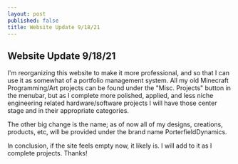 ```yaml
---
layout: post
published: false
title: Website Update 9/18/21
---
```

## Website Update 9/18/21

I'm reorganizing this website to make it more professional, and so that I can use it as somewhat of a portfolio management system. All my old Minecraft Programming/Art projects can be found under the "Misc. Projects" button in the menubar, but as I complete more polished, applied, and less niche engineering related hardware/software projects I will have those center stage and in their appropriate categories.

The other big change is the name; as of now all of my designs, creations, products, etc, will be provided under the brand name PorterfieldDynamics.

In conclusion, if the site feels empty now, it likely is. I will add to it as I complete projects. Thanks!

